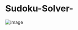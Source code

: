 # Sudoku-Solver-

![image](https://user-images.githubusercontent.com/82643868/166237263-1f0a62ce-9cbf-4123-a2e0-d489cf7bf97f.png)
